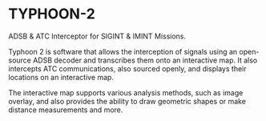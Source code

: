 # TYPHOON-2
ADSB &amp; ATC Interceptor for SIGINT &amp; IMINT Missions.

Typhoon 2 is software that allows the interception of signals using an open-source ADSB decoder and transcribes them onto an interactive map. 
It also intercepts ATC communications, also sourced openly, and displays their locations on an interactive map.

The interactive map supports various analysis methods, such as image overlay, and also provides the ability to draw geometric shapes or make distance measurements and more.
